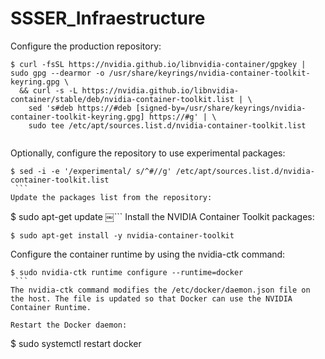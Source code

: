 # SSSER_Infraestructure

Configure the production repository:
``` 
$ curl -fsSL https://nvidia.github.io/libnvidia-container/gpgkey | sudo gpg --dearmor -o /usr/share/keyrings/nvidia-container-toolkit-keyring.gpg \
  && curl -s -L https://nvidia.github.io/libnvidia-container/stable/deb/nvidia-container-toolkit.list | \
    sed 's#deb https://#deb [signed-by=/usr/share/keyrings/nvidia-container-toolkit-keyring.gpg] https://#g' | \
    sudo tee /etc/apt/sources.list.d/nvidia-container-toolkit.list
    
```
Optionally, configure the repository to use experimental packages:
``` 
$ sed -i -e '/experimental/ s/^#//g' /etc/apt/sources.list.d/nvidia-container-toolkit.list
￼``` 
Update the packages list from the repository:
``` 
$ sudo apt-get update
￼``` 
Install the NVIDIA Container Toolkit packages:
``` 
$ sudo apt-get install -y nvidia-container-toolkit
``` 
Configure the container runtime by using the nvidia-ctk command:
``` 
$ sudo nvidia-ctk runtime configure --runtime=docker
￼``` 
The nvidia-ctk command modifies the /etc/docker/daemon.json file on the host. The file is updated so that Docker can use the NVIDIA Container Runtime.

Restart the Docker daemon:
``` 
$ sudo systemctl restart docker
``` 